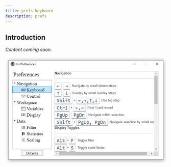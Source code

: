 ```yaml
---
title: prefs-keyboard
description: prefs
---
```


## Introduction
 *Content coming soon.*

![Keyboard](..\img\pref-keyboard.png)
